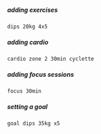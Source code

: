 ##### *adding exercises*
    dips 20kg 4x5
##### *adding cardio*
    cardio zone 2 30min cyclette
##### *adding focus sessions*
    focus 30min
##### *setting a goal*
    goal dips 35kg x5


